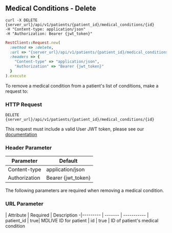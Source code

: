 ## Medical Conditions - Delete

```shell
curl -X DELETE {server_url}/api/v1/patients/{patient_id}/medical_conditions/{id}
-H "Content-type: application/json"
-H "Authorization: Bearer {jwt_token}"
```
```ruby
RestClient::Request.new(
  :method => :delete,
  :url => "{server_url}/api/v1/patients/{patient_id}/medical_conditions/{id}",
  :headers => {
    "Content-type" => "application/json",
    "Authorization" => "Bearer {jwt_token}"
  }
).execute
```

To remove a medical condition from a patient's list of conditions, make a request to:

### HTTP Request

`DELETE {server_url}/api/v1/patients/{patient_id}/medical_conditions/{id}`

This request must include a valid User JWT token, please see our [documentation](#user-tokens)

### Header Parameter

Parameter | Default
--------- | -------
Content-type | application/json
Authorization| Bearer {jwt_token}

The following parameters are required when removing a medical condition.

### URL Parameter
 | Attribute | Required | Description
 -|--------- | ------- | -----------
 | patient_id | true| MDLIVE ID for patient
 | id | true | ID of patient's medical condition


